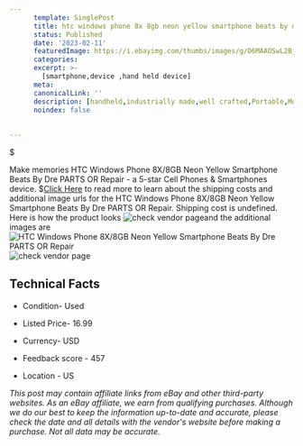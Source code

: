 ```yaml
---
      template: SinglePost
      title: htc windows phone 8x 8gb neon yellow smartphone beats by dre parts or repair
      status: Published
      date: '2023-02-11'
      featuredImage: https://i.ebayimg.com/thumbs/images/g/D6MAAOSwL2BjZriB/s-l225.jpg
      categories: 
      excerpt: >-
        [smartphone,device ,hand held device]
      meta:
      canonicalLink: ''
      description: [handheld,industrially made,well crafted,Portable,Mobile,Compact,Convenient,Lightweight,Maneuverable,Man-portable,Miniature,Carriable,Hand-held,Light,Holdable,Transportable,Mobile device,Pocket-sized,On-the-go,Wireless,Cordless,Compact size,Convenient size, smartphone,device ,hand held device]
      noindex: false
      
        
---
```

$

Make memories HTC Windows Phone 8X/8GB Neon Yellow Smartphone Beats By Dre PARTS OR Repair - a 5-star Cell Phones & Smartphones device.
$[Click Here](https://www.ebay.com/itm/275528871885?hash=item4026ccefcd%3Ag%3AD6MAAOSwL2BjZriB&mkevt=1&mkcid=1&mkrid=711-53200-19255-0&campid=%253CePNCampaignId%253E&customid=%253CreferenceId%253E&toolid=10049) to read more to learn about the shipping costs and additional image urls for the HTC Windows Phone 8X/8GB Neon Yellow Smartphone Beats By Dre PARTS OR Repair. Shipping cost is undefined. Here is how the product looks ![check vendor page](https://i.ebayimg.com/thumbs/images/g/D6MAAOSwL2BjZriB/s-l225.jpg)and the additional images are![HTC Windows Phone 8X/8GB Neon Yellow Smartphone Beats By Dre PARTS OR Repair](https://i.ebayimg.com/images/g/D6MAAOSwL2BjZriB/s-l1600.jpg)![check vendor page](https://origin-galleryplus.ebayimg.com/ws/web/275528871885_2_0_1/225x225.jpg,https://origin-galleryplus.ebayimg.com/ws/web/275528871885_3_0_1/225x225.jpg,https://origin-galleryplus.ebayimg.com/ws/web/275528871885_4_0_1/225x225.jpg,https://origin-galleryplus.ebayimg.com/ws/web/275528871885_5_0_1/225x225.jpg,https://origin-galleryplus.ebayimg.com/ws/web/275528871885_6_0_1/225x225.jpg)



 ## Technical Facts 



     
      

 - Condition- Used 


      

 - Listed Price- 16.99 


      

 - Currency- USD 


      

 - Feedback score - 457 


      

 - Location - US 


      
      

 *_This post may contain affiliate links from eBay and other third-party websites. As an eBay affiliate, we earn from qualifying purchases. Although we do our best to keep the information up-to-date and accurate, please check the date and all details with the vendor's website before making a purchase. Not all data may be accurate._*






